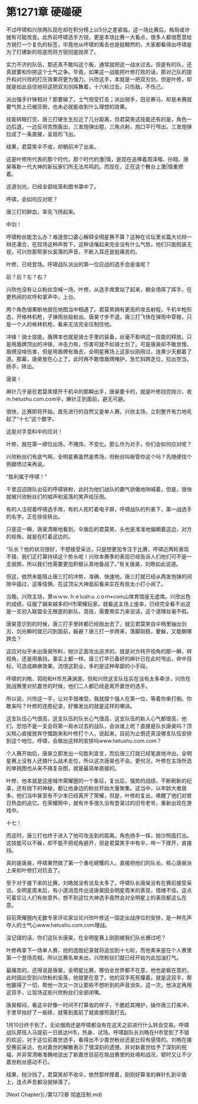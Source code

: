 # 第1271章 硬碰硬

不过呼啸和兴欣两队现在却在积分榜上以5分之差紧临，这一场比赛后，格局或许就有可能改变。此外前呼啸选手方锐，更是本场比赛一大看点，很多人都很愿意给方锐打一个复仇的标签，毕竟他从呼啸的离去也是挺黯然的，大家都看得出呼啸是为了打建新的班底而将方锐彻底抛弃了。

实力不济的队伍，那还真不敢叫这个板，通常就把这一战水过去。但是有的队，还真就要和你拼这个士气之争。毕竟，如果这一战能把叶修打败的话，那对己队的提升和对兴欣的打压效果将更为强力。兴欣这手，本就是一把双刃剑，但是叶修，却就是如此自信地将这把双刃剑挥舞着，十六轮过去，只伤敌，不伤己。

派出强手针锋相对？那要输了，士气倍受打击；派出弱手，田忌赛马，却是未赛就要气势上已被压倒，也未必就能收到什么理想的效果。

技能转眼打完，唐三打硬生生拉近了几分距离，但君莫笑这技能还有的是，角色一边后退，一边反坦克炮轰出，三发炮弹出膛，三角点射，炮口平行甩出，三发炮弹拉成了一条直接，呈扇形飞出。

结果，君莫笑伞不收，却朝前冲了出来。

这是叶修所代表的那个时代，那个时代的激|情，是现在追捧着周泽楷、孙翔、唐昊等新一代大神的新玩家们所无法共鸣的。而现在，正在这个舞台上激|情重燃着。

这道剑光，已经全部给笼和图书罩中了。

呼啸，会如何应对呢？

唐三打的鲜血，率先飞扬起来。

中剑！

呼啸粉丝能怎么办？难道苦口婆心解释全明星赛不算？这种在论坛里长篇大论辩一辩还凑合，在现场这种声势下，这种话嚷起来完全没有什么气势。他们只能假装无视，可兴欣那帮家伙奚落的声音，不断入耳还是挺痛苦的。

叶修，已经登场。呼啸战队派出的第一位应战的选手会是谁呢？

前？后？左？右？

兴欣也没有让众粉丝空喊一场，叶修，从选手席里站了起来，朝全场挥了挥手，在更热闹的欢呼和掌声中，上台。

两个角色很果断地就在地图当中相遇了。君莫笑拥有更高的攻击射程，千机伞枪形态，开格林机枪，子弹雨丝般射出。唐昊寸步不退，唐三打飞快在弹雨中穿梭，只是一个人的格林机枪，看来无法完全压制住他。

冲锋！骑士技能，盾牌本也就是骑士手里的装备，丝毫不影响这一技能的释放。只是用盾牌顶出的冲锋，冲击力有，伤害可就不如骑士剑了。可是唐昊却不敢怠慢，盾牌没啥伤害，但是用盾牌有盾击，全明星赛场上这家伙刚用过，连黄少天都着了道。那幕，唐昊放在心上了，此时再不敢借盾牌掩护，急忙斜跨走位，拉出空当，扬手，砖出。

唐昊！

麻针几乎是在君莫笑撑开千机伞的那瞬出手，唐昊要卡的，就是叶修挡完抛沙，收m.hetushu.com.com伞，麻针正到面前，避无可避。

很快，比赛即将开始，首先进行的自然又是单人赛。兴欣主场，立刻整齐有力地吼起了“十七”这个数字。

这是对手意料中的应对！

叶修，就在第一顺位出场，不掩饰，不变化。那么作为对手，你们会如何应对呢？

兴欣粉丝们有底气啊，全明星赛虽然是秀场，但粉丝叫板管你这个吗？先随便找个例据喷过来再说。

“胜利属于呼啸！”

千里迢迢随队出征的呼啸铁粉，此时为他们战队的霸气骄傲地呐喊着，但是，很快就被兴欣粉丝们的嘘声和奚落的笑声给压倒。

有的人注视着呼啸选手席，有的人死盯着电子屏，呼啸战队的列表下，第一战选手的名字，正在徐徐转出。

只是这一瞬，唐昊清晰地看到，伞盾后的君莫笑，头也是准准地偏朝着这边，对方的视角，就是在盯着这边的。

“队长？他的状况很好，不想接受采访，只是想更加专注于比赛，呼啸近两轮表现不错，我们正打算持续这个势头呢！兴欣本赛季的表现已经告诉人们他们可不是一支弱旅，所以我们也需要更加积极认真地备战了。”有关唐昊，刘皓如此说道。

但这，依然未能阻止唐三打的冲势，准确、快速地，唐三打就已经从两发炮弹的间隙中插过，这等伎俩，在这顶尖大神面前看来实在有些太小打小闹了。

当晚，兴欣主场，萧ｗｗｗ.ｈｅtushｕ.cｏｍ•com山体育馆座无虚席。兴欣出色的成绩，征服了越来越多的H市荣耀玩家，就看这主场上座率，已经完全看不出这是一支初入联盟全无根底的新队。竞技，需要用实力来说话，这个道理丝毫不假。

唐昊意识到的时候，唐三打手里砖都已经抛出去了。就见君莫笑自伞柄里抽出剑刃，剑光瞬时就已闪到面前，躲避？唐三打一步跨来，落脚刚稳，要躲，又能朝哪跨去？

这应对似乎未出唐昊所料，抛沙正面攻出追求的，就是对方转开视角的那一瞬，转视角，还是用盾挡，事实上都一样。唐三打早已备好的麻针已在此时甩出，命中目标，可造成麻痹效果。流氓这职业，多的是这种卑鄙的小手段。

呼啸的刘皓、郭阳和H市充满渊源，但和兴欣这支队伍实在没有太多牵涉，兴欣在挑战赛里对抗嘉世的时候，他们二人都已经是离开嘉世的选手。

所以说，兴欣这一手，让对手很难受。我就摆个强人在第一位，等着你来打倒。你敢来吗？叶修的连胜纪录，好像发出的就是这样的嘲讽。

这支队伍心气很高，这支队伍的队长心气很高，这支队伍的新人心气都很高，他们，恐怕不是一支会将第一局水过去的战队，会派谁上呢？直接是队长唐昊吗？顶尖核心直接放弃守擂跑来和叶修打个人，说起来，目前为止倒还真没哪支队伍安排到这个地位，呼啸，会做出这样的安排吗www.hetushu.com.com？

个人赛开始后，唐昊立即发出一句胜利宣言，而后唐三打就已经笔直地冲出。全明星赛上没有人还搞什么战术走位，所以这次唐昊也不会。更何况，叶修在主场所选的单挑图也从来不搞复杂图，就是最简单直接的。

叶修，他本就是这座城市荣耀圈的一个象征，复出后，强势的战绩，不断刷新的纪录，还有抛下的神秘，都让他身边的粉丝开始大量聚集。这当中，以年龄大者居多。他们当中甚至有不少本已经离开了荣耀，但是，叶修的复出，唤醒了他们对昔日热血的追忆。在荣耀网中，就有许多很久没有登录过的旧号老号，重新出现在游戏中。

十七！

而这时，唐三打也终于进入了他可攻击到的距离。角色扬手一挥，抛沙照面打出。这技能可以不躲，却不能不把视角避开，但是君莫笑手中有伞，哗一下撑开，直接挡。

真的是唐昊，呼啸果然做了第一个勇吃螃蟹的人，直接把他们的队长、核心唐昊派上来和叶修打对抗去了。

至于对于接下来的比赛，刘皓就没有谈及太多了。呼啸队长唐昊没有在赛前接受采访。全明星周末后，有小道消息传出说唐昊因全明星周末的表现，情绪不佳。这点可着实让人们有些意外，想不到这位大神选手竟然会对全明星上的表现都这么在意。

目前荣耀圈内无数专家评论家议论兴欣叶修这一固定出战序位的安排，是一种先声夺人的士气心www.hetushu.com.com理战。

没记错的话，你们这队长唐昊，在全明星赛上刚刚被我们队长爆过吧？

叶修再拿下一场单人赛，他的连胜纪录就将追加到十七轮，而他素来是在个人赛里第一个登场亮相，所以比赛名单未出，兴欣粉丝们就已经开始为此加油打气。

最痛苦的，还得说是唐昊，全明星比赛，哪怕全世界都不在意，他也是极在意的，此时因此受到兴欣粉的奚落，他就更在意了。他的双手死死攥着。就是这双手，帮他赢得了一切，帮他一次又一次让那些不想听到的声音消失，这一次，他决定再用这双手，让现场这些兴欣粉丝们全部闭嘴。

唐昊郁闷，看这伞好像一时间不打算收的样子，干脆趁其掩护，操作唐三打疾冲，手里早抬好了一板砖，就等到面前了就直接照面打去。

1月10日终于到了，无论烟雨还是呼啸都没有在这天之前进行什么转会交易。呼啸战队原班人马提前一日抵达H市，热身、试场。呼啸副队长刘皓在H市受到了不错的欢迎，对于这位前嘉世选手，看得出不少嘉世粉丝还是比较有感情的。刘皓在接受赛前采访，也对嘉世的解散表示了很深刻的遗憾，并对新嘉世给予了深刻的祝福，并非常清晰准确地说出了新嘉世目前在挑战赛里的处境和战况，顿时又让不少嘉世粉丝感动不已。

结果，抛沙挡了，君莫笑却不收伞，依然那样撑着，刚刚好算准的麻针扎到伞盾上，连点声息都没就掉落了。



[Next Chapter](./第1272章 彻底压制.md)
